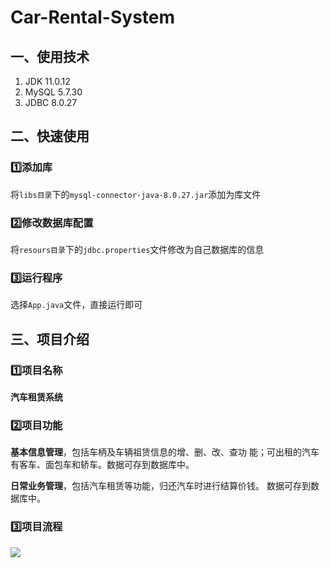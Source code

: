 # Car-Rental-System

## 一、使用技术

1. JDK 11.0.12
2. MySQL 5.7.30
3. JDBC 8.0.27

## 二、快速使用

### 1️⃣添加库

将`libs目录`下的`mysql-connector-java-8.0.27.jar`添加为库文件

### 2️⃣修改数据库配置

将`resours目录`下的`jdbc.properties`文件修改为自己数据库的信息

### 3️⃣运行程序

选择`App.java`文件，直接运行即可

## 三、项目介绍

### 1️⃣项目名称

**汽车租赁系统**

### 2️⃣项目功能

**基本信息管理**，包括车柄及车辆祖赁信息的增、删、改、查功 能；可出租的汽车有客车、面包车和轿车。数据可存到数据库中。

**日常业务管理**，包括汽车租赁等功能，归还汽车时进行结算价钱。 数据可存到数据库中。

### 3️⃣项目流程

![](https://big-horn.oss-cn-beijing.aliyuncs.com/images/202206051247207.png)



